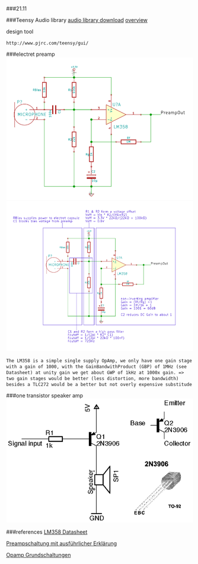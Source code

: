 ###21.11

###Teensy Audio library
[audio library download](https://www.pjrc.com/teensy/arduino_libraries/Audio.zip)
[overview ](https://www.pjrc.com/teensy/td_libs_Audio.html)

	
design tool

	http://www.pjrc.com/teensy/gui/

###electret preamp
![image](electret_preamp.png)
![image](electret_preamp_annotations.png)

	The LM358 is a simple single supply OpAmp, we only have one gain stage with a gain of 1000, with the GainBandwithProduct (GBP) of 1MHz (see Datasheet) at unity gain we get about GWP of 1kHz at 1000x gain. => two gain stages would be better (less distortion, more bandwidth)
	besides a TLC272 would be a better but not overly expensive substitude

###one transistor speaker amp
![image](speaker_amp.png)



###references
[LM358 Datasheet](http://www.ti.com/lit/ds/symlink/lm158-n.pdf)

[Preampschaltung mit ausführlicher Erklärung](http://www.minidisc.org/mic_preamp/Simple%20Stereo%20Electret%20Mic%20Preamp.htm)

[Opamp Grundschaltungen](https://www.mikrocontroller.net/articles/Operationsverst%C3%A4rker-Grundschaltungen)